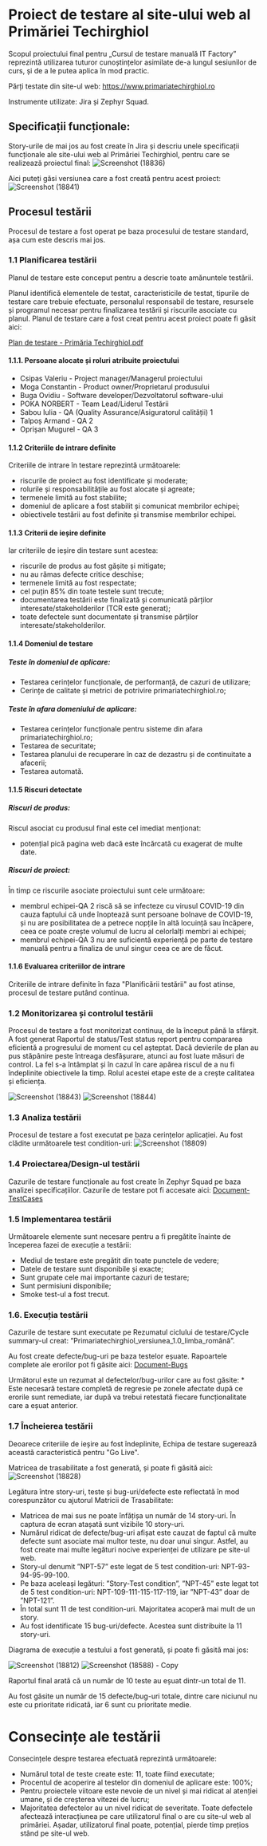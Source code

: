 <h1>Proiect de testare al site-ului web al Primăriei Techirghiol</h1>

Scopul proiectului final pentru „Cursul de testare manuală IT Factory” reprezintă utilizarea tuturor cunoștințelor asimilate de-a lungul sesiunilor de curs, și de a le putea aplica în mod practic.

Părți testate din site-ul web: https://www.primariatechirghiol.ro

Instrumente utilizate: Jira și Zephyr Squad.

<h2>Specificații funcționale:</h2>

Story-urile de mai jos au fost create în Jira și descriu unele specificații funcționale ale site-ului web al Primăriei Techirghiol, pentru care se realizează proiectul final:
![Screenshot (18836)](https://github.com/user-attachments/assets/dd41c737-50f0-497d-a5ea-cfc3494f6a20)

Aici puteți găsi versiunea care a fost creată pentru acest proiect:
![Screenshot (18841)](https://github.com/user-attachments/assets/cf0efd5d-01a2-44cb-b9f2-51ed45697818)

<h2>Procesul testării</h2>

Procesul de testare a fost operat pe baza procesului de testare standard, așa cum este descris mai jos.

<h3>1.1 Planificarea testării</h3>

Planul de testare este conceput pentru a descrie toate amănuntele testării.

Planul identifică elementele de testat, caracteristicile de testat, tipurile de testare care trebuie efectuate, personalul responsabil de testare, resursele și programul necesar pentru finalizarea testării și riscurile asociate cu planul. Planul de testare care a fost creat pentru acest proiect poate fi găsit aici:

[Plan de testare - Primăria Techirghiol.pdf](https://shorturl.at/CyqdA) 

<h4>1.1.1. Persoane alocate și roluri atribuite proiectului</h4>

<ul>
  <li>Csipas Valeriu - Project manager/Managerul proiectului</li> 
  <li>Moga Constantin - Product owner/Proprietarul produsului</li> 
  <li>Buga Ovidiu - Software developer/Dezvoltatorul software-ului</li> 
  <li>POKA NORBERT - Team Lead/Liderul Testării</li>  
  <li>Sabou Iulia - QA (Quality Assurance/Asiguratorul calității) 1</li> 
  <li>Talpoș Armand - QA 2</li> 
  <li>Oprișan Mugurel	- QA 3</li> 
</ul>

<h4>1.1.2 Criteriile de intrare definite</h4>
Criteriile de intrare în testare reprezintă următoarele:
<ul>
  <li>riscurile de proiect au fost identificate și moderate;</li> 
  <li>rolurile și responsabilitățile au fost alocate și agreate;</li> 
  <li>termenele limită au fost stabilite;</li> 
  <li>domeniul de aplicare a fost stabilit și comunicat membrilor echipei;</li> 
  <li>obiectivele testării au fost definite și transmise membrilor echipei.</li> 
</ul>

<h4>1.1.3 Criterii de ieșire definite</h4>
Iar criteriile de ieșire din testare sunt acestea:
<ul>
  <li>riscurile de produs au fost gășite și mitigate;</li> 
  <li>nu au rămas defecte critice deschise;</li> 
  <li>termenele limită au fost respectate;</li> 
  <li>cel puțin 85% din toate testele sunt trecute;</li> 
  <li>documentarea testării este finalizată și comunicată părților interesate/stakeholderilor (TCR este generat);</li> 
  <li>toate defectele sunt documentate și transmise părților interesate/stakeholderilor.</li> 
</ul>

<h4>1.1.4 Domeniul de testare</h4>

<h5>Teste în domeniul de aplicare:</h5>
<ul>
  <li>Testarea cerințelor funcționale, de performanță, de cazuri de utilizare;</li> 
  <li>Cerințe de calitate și metrici de potrivire primariatechirghiol.ro;</li> 
</ul>

<h5>Teste în afara domeniului de aplicare:</h5>
<ul>
  <li>Testarea cerințelor funcționale pentru sisteme din afara primariatechirghiol.ro;</li>
  <li>Testarea de securitate;</li>
  <li>Testarea planului de recuperare în caz de dezastru și de continuitate a afacerii;</li>
  <li>Testarea automată.</li>
</ul>

<h4>1.1.5 Riscuri detectate</h4>

<h5>Riscuri de produs:</h5>
Riscul asociat cu produsul final este cel imediat menționat:
<ul>
  <li>potențial pică pagina web dacă este încărcată cu exagerat de multe date.</li> 
</ul>

<h5>Riscuri de proiect:</h5>
În timp ce riscurile asociate proiectului sunt cele următoare:
<ul>
  <li>membrul echipei-QA 2 riscă să se infecteze cu virusul COVID-19 din cauza faptului că unde înoptează sunt persoane bolnave de COVID-19, și nu are posibilitatea de a petrece nopțile în altă locuință sau încăpere, ceea ce poate crește volumul de lucru al celorlalți membri ai echipei;</li>
  <li>membrul echipei-QA 3 nu are suficientă experiență pe parte de testare manuală pentru a finaliza de unul singur ceea ce are de făcut.</li>
</ul>

<h4>1.1.6 Evaluarea criteriilor de intrare</h4>

Criteriile de intrare definite în faza "Planificării testării" au fost atinse, procesul de testare putând continua.
  
<h3>1.2 Monitorizarea și controlul testării</h3>
Procesul de testare a fost monitorizat continuu, de la început până la sfârșit. A fost generat Raportul de status/Test status report pentru compararea eficientă a progresului de moment cu cel așteptat. Dacă devierile de plan au pus stăpânire peste întreaga desfășurare, atunci au fost luate măsuri de control. La fel s-a întâmplat și în cazul în care apărea riscul de a nu fi îndeplinite obiectivele la timp. Rolul acestei etape este de a crește calitatea și eficiența.

![Screenshot (18843)](https://github.com/user-attachments/assets/617e6d65-f8db-4cab-8f03-cec65f1f46a7)
![Screenshot (18844)](https://github.com/user-attachments/assets/d2fa457e-f48f-4764-ae40-730123de3f12)
 
<h3>1.3 Analiza testării</h3>

Procesul de testare a fost executat pe baza cerințelor aplicației.
Au fost clădite următoarele test condition-uri: 
![Screenshot (18809)](https://github.com/user-attachments/assets/45c0c12c-cc4f-4f62-adf6-aed3f952aa1c)


<h3>1.4 Proiectarea/Design-ul testării</h3>

Cazurile de testare funcționale au fost create în Zephyr Squad pe baza analizei specificațiilor. Cazurile de testare pot fi accesate aici:
[Document-TestCases](https://github.com/PokaNorbert/Primariatechirghiol.ro-Jira-Testare_Manuala-Proiect_Final/blob/main/TestCases/Document-TestCases.doc)

<h3>1.5 Implementarea testării</h3>

Următoarele elemente sunt necesare pentru a fi pregătite înainte de începerea fazei de execuție a testării:
<ul>
  <li>Mediul de testare este pregătit din toate punctele de vedere;</li>
  <li>Datele de testare sunt disponibile și exacte;</li>
  <li>Sunt grupate cele mai importante cazuri de testare;</li>
  <li>Sunt permisiuni disponibile;</li>
  <li>Smoke test-ul a fost trecut.</li>
</ul>

<h3>1.6. Execuția testării</h3>

Cazurile de testare sunt executate pe Rezumatul ciclului de testare/Cycle summary-ul creat: ”Primariatechirghiol_versiunea_1.0_limba_română”.

Au fost create defecte/bug-uri pe baza testelor eșuate. Rapoartele complete ale erorilor pot fi găsite aici:
[Document-Bugs](https://github.com/PokaNorbert/Primariatechirghiol.ro-Jira-Testare_Manuala-Proiect_Final/blob/main/Bugs/Document-Bugs.doc)

Următorul este un rezumat al defectelor/bug-urilor care au fost găsite:
*
Este necesară testare completă de regresie pe zonele afectate după ce erorile sunt remediate, iar după va trebui retestată fiecare funcționalitate care a eșuat anterior.

<h3>1.7 Încheierea testării</h3>
Deoarece criteriile de ieșire au fost îndeplinite, Echipa de testare sugerează această caracteristică pentru "Go Live".

Matricea de trasabilitate a fost generată, și poate fi găsită aici:
![Screenshot (18828)](https://github.com/user-attachments/assets/37b1a9ed-a0ee-472e-8967-cf6700e3d68d)

Legătura între story-uri, teste și bug-uri/defecte este reflectată în mod corespunzător cu ajutorul Matricii de Trasabilitate: 
<ul>
  <li>Matricea de mai sus ne poate înfățișa un număr de 14 story-uri. În captura de ecran atașată sunt vizibile 10 story-uri.</li> 
  <li>Numărul ridicat de defecte/bug-uri afișat este cauzat de faptul că multe defecte sunt asociate mai multor teste, nu doar unui singur. Astfel, au fost create mai multe legături nocive experienței de utilizare pe site-ul web.</li>
  <li>Story-ul denumit ”NPT-57” este legat de 5 test condition-uri: NPT-93-94-95-99-100.</li> 
  <li>Pe baza aceleași legături: ”Story-Test condition”, ”NPT-45” este legat tot de 5 test condition-uri: NPT-109-111-115-117-119, iar ”NPT-43” doar de ”NPT-121”.</li>
  <li>În total sunt 11 de test condition-uri. Majoritatea acoperă mai mult de un story.</li>
  <li>Au fost identificate 15 bug-uri/defecte. Acestea sunt distribuite la 11 story-uri.</li>
</ul>

Diagrama de execuție a testului a fost generată, și poate fi găsită mai jos:

![Screenshot (18812)](https://github.com/user-attachments/assets/c35f9cf2-f3a3-4e8b-b6ca-290a98fe09ca)
![Screenshot (18588) - Copy](https://github.com/user-attachments/assets/297522a8-a0b1-44c8-8103-6c2b1e24434b)

Raportul final arată că un număr de 10 teste au eșuat dintr-un total de 11.

Au fost găsite un număr de 15 defecte/bug-uri totale, dintre care niciunul nu este cu prioritate ridicată, iar 6 sunt cu prioritate medie.

<h1>Consecințe ale testării</h1>

Consecințele despre testarea efectuată reprezintă următoarele:
<ul>
  <li>Numărul total de teste create este: 11, toate fiind executate;</li>
  <li>Procentul de acoperire al testelor din domeniul de aplicare este: 100%;</li>
  <li>Pentru proiectele viitoare este nevoie de un nivel și mai ridicat al atenției umane, și de creșterea vitezei de lucru;
  <li>Majoritatea defectelor au un nivel ridicat de severitate. Toate defectele afectează interacțiunea pe care utilizatorul final o are cu site-ul web al primăriei. Așadar, utilizatorul final poate, potențial, pierde timp prețios stând pe site-ul web.</li>
</ul>
